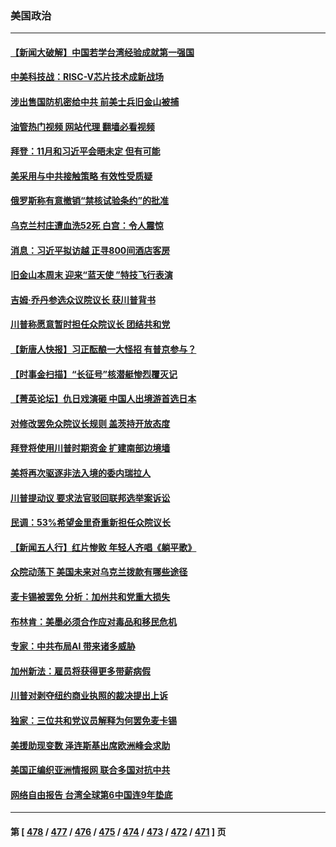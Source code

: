 ### 美国政治
---
#### [【新闻大破解】中国若学台湾经验成就第一强国](../../pages/ncid1078159/n14089796.md?10070445) 
#### [中美科技战：RISC-V芯片技术成新战场](../../pages/ncid1078159/n14089810.md?10070445) 
#### [涉出售国防机密给中共 前美士兵旧金山被捕](../../pages/ncid1078159/n14089833.md?10070445) 
#### [油管热门视频 网站代理 翻墙必看视频](http://138.2.39.72:81/youtube.html?epic-marker?10070445)
#### [拜登：11月和习近平会晤未定 但有可能](../../pages/ncid1078159/n14089821.md?10070445) 
#### [美采用与中共接触策略 有效性受质疑](../../pages/ncid1078159/n14089723.md?10070445) 
#### [俄罗斯称有意撤销“禁核试验条约”的批准](../../pages/ncid1078159/n14089692.md?10070445) 
#### [乌克兰村庄遭血洗52死 白宫：令人震惊](../../pages/ncid1078159/n14089530.md?10070445) 
#### [消息：习近平拟访越 正寻800间酒店客房](../../pages/ncid1078159/n14089534.md?10070445) 
#### [旧金山本周末 迎来“蓝天使 ”特技飞行表演](../../pages/ncid1078159/n14089404.md?10070445) 
#### [吉姆·乔丹参选众议院议长 获川普背书](../../pages/ncid1078159/n14089353.md?10070445) 
#### [川普称愿意暂时担任众院议长 团结共和党](../../pages/ncid1078159/n14089368.md?10070445) 
#### [【新唐人快报】习正酝酿一大怪招 有普京参与？](../../pages/ncid1078159/n14089137.md?10070445) 
#### [【时事金扫描】“长征号”核潜艇惨烈覆灭记](../../pages/ncid1078159/n14089158.md?10070445) 
#### [【菁英论坛】仇日戏演砸 中国人出境游首选日本](../../pages/ncid1078159/n14089162.md?10070445) 
#### [对修改罢免众院议长规则 盖茨持开放态度](../../pages/ncid1078159/n14089213.md?10070445) 
#### [拜登将使用川普时期资金 扩建南部边境墙](../../pages/ncid1078159/n14089229.md?10070445) 
#### [美将再次驱逐非法入境的委内瑞拉人](../../pages/ncid1078159/n14089220.md?10070445) 
#### [川普提动议 要求法官驳回联邦选举案诉讼](../../pages/ncid1078159/n14089090.md?10070445) 
#### [民调：53%希望金里奇重新担任众院议长](../../pages/ncid1078159/n14089094.md?10070445) 
#### [【新闻五人行】红片惨败 年轻人齐唱《躺平歌》](../../pages/ncid1078159/n14088939.md?10070445) 
#### [众院动荡下 美国未来对乌克兰拨款有哪些途径](../../pages/ncid1078159/n14088940.md?10070445) 
#### [麦卡锡被罢免 分析：加州共和党重大损失](../../pages/ncid1078159/n14089119.md?10070445) 
#### [布林肯：美墨必须合作应对毒品和移民危机](../../pages/ncid1078159/n14089030.md?10070445) 
#### [专家：中共布局AI 带来诸多威胁](../../pages/ncid1078159/n14089043.md?10070445) 
#### [加州新法：雇员将获得更多带薪病假](../../pages/ncid1078159/n14089117.md?10070445) 
#### [川普对剥夺纽约商业执照的裁决提出上诉](../../pages/ncid1078159/n14088216.md?10070445) 
#### [独家：三位共和党议员解释为何罢免麦卡锡](../../pages/ncid1078159/n14088981.md?10070445) 
#### [美援助现变数 泽连斯基出席欧洲峰会求助](../../pages/ncid1078159/n14088830.md?10070445) 
#### [美国正编织亚洲情报网 联合多国对抗中共](../../pages/ncid1078159/n14088883.md?10070445) 
#### [网络自由报告 台湾全球第6中国连9年垫底](../../pages/ncid1078159/n14088853.md?10070445) 

---
#### 第 [ [478](./478.md?10070445) / [477](./477.md?10070445) / [476](./476.md?10070445) / [475](./475.md?10070445) / [474](./474.md?10070445) / [473](./473.md?10070445) / [472](./472.md?10070445) / [471](./471.md?10070445) ] 页
